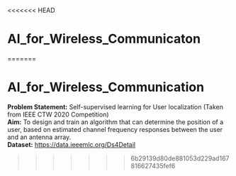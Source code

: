 <<<<<<< HEAD
# AI_for_Wireless_Communicaton

[Resources]: https://nitkeduin-my.sharepoint.com/personal/chandankumar_191ee114_nitk_edu_in/_layouts/OneNote.aspx?id=%2Fpersonal%2Fchandankumar_191ee114_nitk_edu_in%2FDocuments%2FAi%20for%20Comm

=======
# AI_for_Wireless_Communication
**Problem Statement:** Self-supervised learning for User localization (Taken from IEEE CTW 2020 Competition)  
**Aim:** To design and train an algorithm that can determine the position of a user, based on estimated channel frequency responses between the user and an antenna array.  
**Dataset:** https://data.ieeemlc.org/Ds4Detail
>>>>>>> 6b29139d80de881053d229ad167816627435fef6
